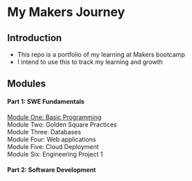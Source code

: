 # My Makers Journey

## Introduction

- This repo is a portfolio of my learning at Makers bootcamp
- I intend to use this to track my learning and growth

## Modules

#### Part 1: SWE Fundamentals
[Module One: Basic Programming](https://github.com/NatalieJClark/my-makers-journey/blob/main/SWE%20Fundamentals/1_basic_programming.md)  
Module Two: Golden Square Practices  
Module Three: Databases  
Module Four: Web applications  
Module Five: Cloud Deployment  
Module Six: Engineering Project 1

#### Part 2: Software Development 

